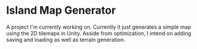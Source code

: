 # Island Map Generator
 A project I'm currently working on. Currently it just generates a simple map using the 2D tilemaps in Unity. Asside from optimization, I intend on adding saving and loading as well as terrain generation.
